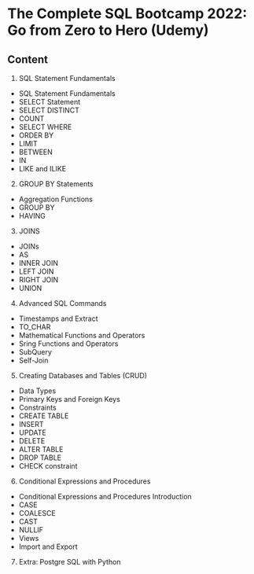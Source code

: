 # The Complete SQL Bootcamp 2022: Go from Zero to Hero (Udemy)

## Content

1. SQL Statement Fundamentals
  - SQL Statement Fundamentals
  - SELECT Statement
  - SELECT DISTINCT
  - COUNT
  - SELECT WHERE
  - ORDER BY
  - LIMIT 
  - BETWEEN
  - IN
  - LIKE and ILIKE
  
2. GROUP BY Statements
  - Aggregation Functions
  - GROUP BY
  - HAVING

3. JOINS
  - JOINs
  - AS
  - INNER JOIN
  - LEFT JOIN
  - RIGHT JOIN
  - UNION

4. Advanced SQL Commands
  - Timestamps and Extract
  - TO_CHAR
  - Mathematical Functions and Operators
  - Sring Functions and Operators
  - SubQuery
  - Self-Join

5. Creating Databases and Tables (CRUD)
  - Data Types
  - Primary Keys and Foreign Keys
  - Constraints
  - CREATE TABLE
  - INSERT
  - UPDATE
  - DELETE
  - ALTER TABLE
  - DROP TABLE
  - CHECK constraint

6. Conditional Expressions and Procedures
  - Conditional Expressions and Procedures Introduction
  - CASE
  - COALESCE
  - CAST 
  - NULLIF
  - Views
  - Import and Export

7. Extra: Postgre SQL with Python

